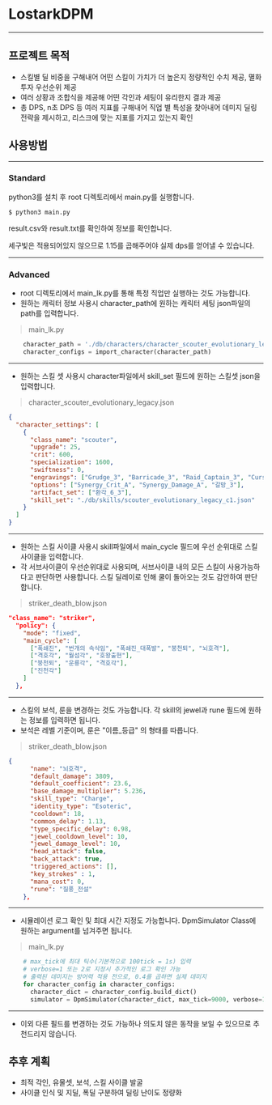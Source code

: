 # LostarkDPM
------------
## 프로젝트 목적
* 스킬별 딜 비중을 구해내어 어떤 스킬이 가치가 더 높은지 정량적인 수치 제공, 멸화 투자 우선순위 제공
* 여러 상황과 조합식을 제공해 어떤 각인과 세팅이 유리한지 결과 제공
* 총 DPS, n초 DPS 등 여러 지표를 구해내어 직업 별 특성을 찾아내어 데미지 딜링 전략을 제시하고, 리스크에 맞는 지표를 가지고 있는지 확인

## 사용방법
---------
### Standard
python3를 설치 후 root 디렉토리에서 main.py를 실행합니다.
```
$ python3 main.py
```
result.csv와 result.txt를 확인하여 정보를 확인합니다.

세구빛은 적용되어있지 않으므로 1.15를 곱해주어야 실제 dps를 얻어낼 수 있습니다.

---------------------
### Advanced
* root 디렉토리에서 main_lk.py를 통해 특정 직업만 실행하는 것도 가능합니다.
* 원하는 캐릭터 정보 사용시 character_path에 원하는 캐릭터 세팅 json파일의 path를 입력합니다.
> main_lk.py
``` python
    character_path = './db/characters/character_scouter_evolutionary_legacy.json'
    character_configs = import_character(character_path)
```
-------
* 원하는 스킬 셋 사용시 character파일에서 skill_set 필드에 원하는 스킬셋 json을 입력합니다.
> character_scouter_evolutionary_legacy.json
``` json
{
  "character_settings": [
    {
      "class_name": "scouter",
      "upgrade": 25,
      "crit": 600,
      "specialization": 1600,
      "swiftness": 0,
      "engravings": ["Grudge_3", "Barricade_3", "Raid_Captain_3", "Cursed_Doll_3", "Keen_Blunt_Weapon_3", "Evolutionary_Legacy_1"],
      "options": ["Synergy_Crit_A", "Synergy_Damage_A", "갈망_3"],
      "artifact_set": ["환각_6_3"],
      "skill_set": "./db/skills/scouter_evolutionary_legacy_c1.json"
    }
  ]
}
```
----------
* 원하는 스킬 사이클 사용시 skill파일에서 main_cycle 필드에 우선 순위대로 스킬 사이클을 입력합니다.
* 각 서브사이클이 우선순위대로 사용되며, 서브사이클 내의 모든 스킬이 사용가능하다고 판단하면 사용합니다. 스킬 딜레이로 인해 쿨이 돌아오는 것도 감안하여 판단합니다.
> striker_death_blow.json
``` json
"class_name": "striker",
  "policy": {
    "mode": "fixed",
    "main_cycle": [
      ["폭쇄진", "번개의 속삭임", "폭쇄진_대폭발", "붕천퇴", "뇌호격"],
      ["격호각", "월섬각", "호왕출현"],
      ["붕천퇴", "운룡각", "격호각"],
      ["진천각"]
    ]
  },
```
-----------
* 스킬의 보석, 룬을 변경하는 것도 가능합니다. 각 skill의 jewel과 rune 필드에 원하는 정보를 입력하면 됩니다.
* 보석은 레벨 기준이며, 룬은 "이름_등급" 의 형태를 따릅니다.
> striker_death_blow.json
``` json
{
      "name": "뇌호격",
      "default_damage": 3809,
      "default_coefficient": 23.6,
      "base_damage_multiplier": 5.236,
      "skill_type": "Charge",
      "identity_type": "Esoteric",
      "cooldown": 18,
      "common_delay": 1.13,
      "type_specific_delay": 0.98,
      "jewel_cooldown_level": 10,
      "jewel_damage_level": 10,
      "head_attack": false,
      "back_attack": true,
      "triggered_actions": [],
      "key_strokes" : 1,
      "mana_cost": 0,
      "rune": "질풍_전설"
    },
```
------------
* 시뮬레이션 로그 확인 및 최대 시간 지정도 가능합니다. DpmSimulator Class에 원하는 argument를 넘겨주면 됩니다.
> main_lk.py
``` python
    # max_tick에 최대 틱수(기본적으로 100tick = 1s) 입력
    # verbose=1 또는 2로 지정시 추가적인 로그 확인 가능
    # 출력된 데미지는 방어력 적용 전으로, 0.4를 곱하면 실제 데미지
    for character_config in character_configs:
      character_dict = character_config.build_dict()
      simulator = DpmSimulator(character_dict, max_tick=9000, verbose=1)
```
------------
* 이외 다른 필드를 변경하는 것도 가능하나 의도치 않은 동작을 보일 수 있으므로 추천드리지 않습니다.

## 추후 계획
* 최적 각인, 유물셋, 보석, 스킬 사이클 발굴
* 사이클 인식 및 지딜, 폭딜 구분하여 딜링 난이도 정량화
